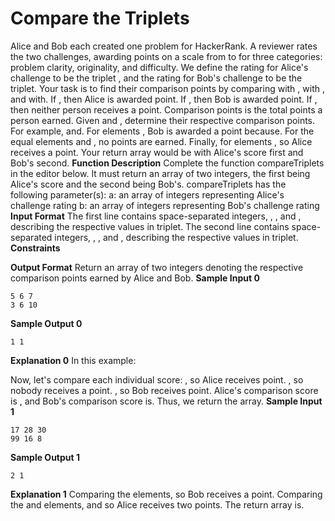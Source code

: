 # Compare the Triplets

Alice and Bob each created one problem for HackerRank. A reviewer rates the two challenges, awarding
points on a scale from to for three categories: problem clarity, originality, and difficulty.
We define the rating for Alice's challenge to be the triplet , and the rating for Bob's
challenge to be the triplet.
Your task is to find their comparison points by comparing with , with , and with.
If , then Alice is awarded point.
If , then Bob is awarded point.
If , then neither person receives a point.
Comparison points is the total points a person earned.
Given and , determine their respective comparison points.
For example, and. For elements , Bob is awarded a point because.
For the equal elements and , no points are earned. Finally, for elements , so Alice
receives a point. Your return array would be with Alice's score first and Bob's second.
**Function Description**
Complete the function compareTriplets in the editor below. It must return an array of two integers, the
first being Alice's score and the second being Bob's.
compareTriplets has the following parameter(s):
a: an array of integers representing Alice's challenge rating
b: an array of integers representing Bob's challenge rating
**Input Format**
The first line contains space-separated integers, , , and , describing the respective values in
triplet.
The second line contains space-separated integers, , , and , describing the respective values
in triplet.
**Constraints**

**Output Format**
Return an array of two integers denoting the respective comparison points earned by Alice and Bob.
**Sample Input 0**

```
5 6 7
3 6 10
```
**Sample Output 0**

```
1 1
```

**Explanation 0**
In this example:

Now, let's compare each individual score:
, so Alice receives point.
, so nobody receives a point.
, so Bob receives point.
Alice's comparison score is , and Bob's comparison score is. Thus, we return the array.
**Sample Input 1**

```
17 28 30
99 16 8
```
**Sample Output 1**

```
2 1
```
**Explanation 1**
Comparing the elements, so Bob receives a point.
Comparing the and elements, and so Alice receives two points.
The return array is.


